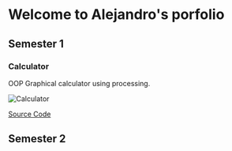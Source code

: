 # Welcome to Alejandro's porfolio

## Semester 1

### Calculator

OOP Graphical calculator using processing.

![Calculator]()

[Source Code]()

## Semester 2
